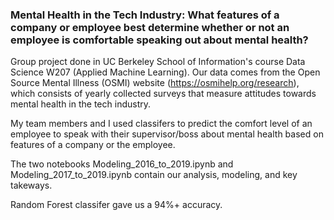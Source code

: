 ### Mental Health in the Tech Industry: What features of a company or employee best determine whether or not an employee is comfortable speaking out about mental health?

Group project done in UC Berkeley School of Information's course Data Science W207 (Applied Machine Learning). Our data comes from the Open Source Mental Illness (OSMI) website (https://osmihelp.org/research), which consists of yearly collected surveys that measure attitudes towards mental health in the tech industry.

My team members and I used classifers to predict the comfort level of an employee to speak with their supervisor/boss about mental health based on features of a company or the employee.

The two notebooks Modeling_2016_to_2019.ipynb and Modeling_2017_to_2019.ipynb contain our analysis, modeling, and key takeways.

Random Forest classifer gave us a 94%+ accuracy.
